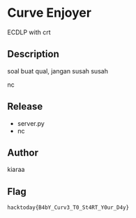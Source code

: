 # Curve Enjoyer

ECDLP with crt

## Description
soal buat qual, jangan susah susah


nc <ip> <port>

## Release

- server.py
- nc <ip> <port>

## Author

kiaraa

## Flag
`hacktoday{B4bY_Curv3_T0_St4RT_Y0ur_D4y}`
